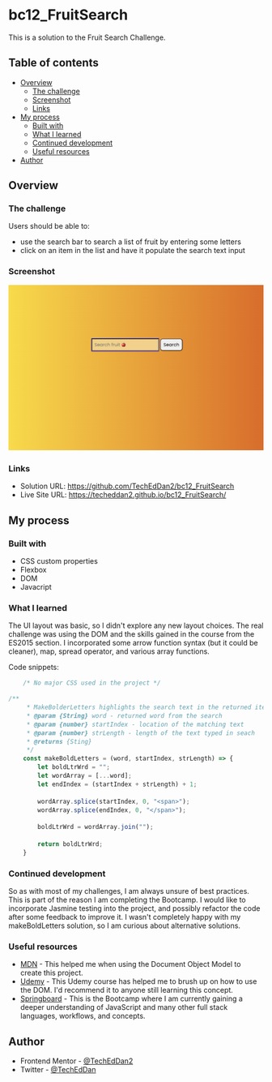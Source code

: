 # bc12_FruitSearch
This is a solution to the Fruit Search Challenge. 

## Table of contents

- [Overview](#overview)
  - [The challenge](#the-challenge)
  - [Screenshot](#screenshot)
  - [Links](#links)
- [My process](#my-process)
  - [Built with](#built-with)
  - [What I learned](#what-i-learned)
  - [Continued development](#continued-development)
  - [Useful resources](#useful-resources)
- [Author](#author)

## Overview

### The challenge

Users should be able to:

- use the search bar to search a list of fruit by entering some letters
- click on an item in the list and have it populate the search text input

### Screenshot

![](./images/Screenshot_2024-07-01.png)


### Links

- Solution URL: https://github.com/TechEdDan2/bc12_FruitSearch
- Live Site URL: https://techeddan2.github.io/bc12_FruitSearch/

## My process

### Built with

- CSS custom properties
- Flexbox
- DOM 
- Javacript

### What I learned

The UI layout was basic, so I didn't explore any new layout choices. The real challenge was using the DOM and the skills gained in the course from the ES2015 section. I incorporated some arrow function syntax (but it could be cleaner), map, spread operator, and various array functions.   

Code snippets:

```css
    /* No major CSS used in the project */
```
```js
/**
	 * MakeBolderLetters highlights the search text in the returned items
	 * @param {String} word - returned word from the search 
	 * @param {number} startIndex - location of the matching text
	 * @param {number} strLength - length of the text typed in seach
	 * @returns {Sting} 
	 */
	const makeBoldLetters = (word, startIndex, strLength) => {
		let boldLtrWrd = "";
		let wordArray = [...word];
		let endIndex = (startIndex + strLength) + 1;

		wordArray.splice(startIndex, 0, "<span>");
		wordArray.splice(endIndex, 0, "</span>");

		boldLtrWrd = wordArray.join("");

		return boldLtrWrd;
	}
```

### Continued development

So as with most of my challenges, I am always unsure of best practices. This is part of the reason I am completing the Bootcamp. I would like to incorporate Jasmine testing into the project, and possibly refactor the code after some feedback to improve it. I wasn't completely happy with my makeBoldLetters solution, so I am curious about alternative solutions. 

### Useful resources

- [MDN](https://developer.mozilla.org/en-US/docs/Web/API/Document_Object_Model) - This helped me when using the Document Object Model to create this project. 
- [Udemy](https://www.udemy.com/course/the-web-developer-bootcamp) - This Udemy course has helped me to brush up on how to use the DOM. I'd recommend it to anyone still learning this concept.
- [Springboard](https://www.springboard.com/) - This is the Bootcamp where I am currently gaining a deeper understanding of JavaScript and many other full stack languages, workflows, and concepts.  

## Author

- Frontend Mentor - [@TechEdDan2](https://www.frontendmentor.io/profile/TechEdDan2)
- Twitter - [@TechEdDan](https://twitter.com/TechEdDan)
